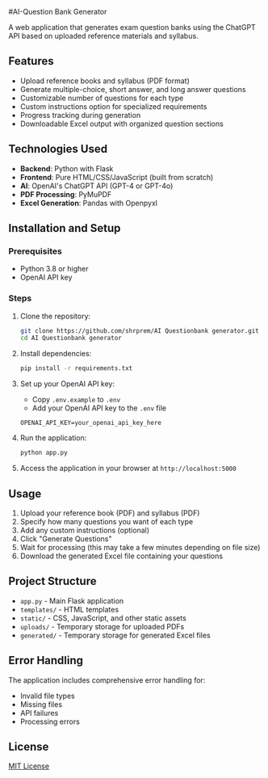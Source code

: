 #AI-Question Bank Generator

A web application that generates exam question banks using the ChatGPT API based on uploaded reference materials and syllabus.

## Features

- Upload reference books and syllabus (PDF format)
- Generate multiple-choice, short answer, and long answer questions
- Customizable number of questions for each type
- Custom instructions option for specialized requirements
- Progress tracking during generation
- Downloadable Excel output with organized question sections

## Technologies Used

- **Backend**: Python with Flask
- **Frontend**: Pure HTML/CSS/JavaScript (built from scratch)
- **AI**: OpenAI's ChatGPT API (GPT-4 or GPT-4o)
- **PDF Processing**: PyMuPDF
- **Excel Generation**: Pandas with Openpyxl

## Installation and Setup

### Prerequisites

- Python 3.8 or higher
- OpenAI API key

### Steps

1. Clone the repository:
   ```bash
   git clone https://github.com/shrprem/AI Questionbank generator.git
   cd AI Questionbank generator
   ```

2. Install dependencies:
   ```bash
   pip install -r requirements.txt
   ```

3. Set up your OpenAI API key:
   - Copy `.env.example` to `.env`
   - Add your OpenAI API key to the `.env` file
   ```
   OPENAI_API_KEY=your_openai_api_key_here
   ```

4. Run the application:
   ```bash
   python app.py
   ```

5. Access the application in your browser at `http://localhost:5000`

## Usage

1. Upload your reference book (PDF) and syllabus (PDF)
2. Specify how many questions you want of each type
3. Add any custom instructions (optional)
4. Click "Generate Questions"
5. Wait for processing (this may take a few minutes depending on file size)
6. Download the generated Excel file containing your questions

## Project Structure

- `app.py` - Main Flask application
- `templates/` - HTML templates
- `static/` - CSS, JavaScript, and other static assets
- `uploads/` - Temporary storage for uploaded PDFs
- `generated/` - Temporary storage for generated Excel files

## Error Handling

The application includes comprehensive error handling for:
- Invalid file types
- Missing files
- API failures
- Processing errors

## License

[MIT License](LICENSE)
